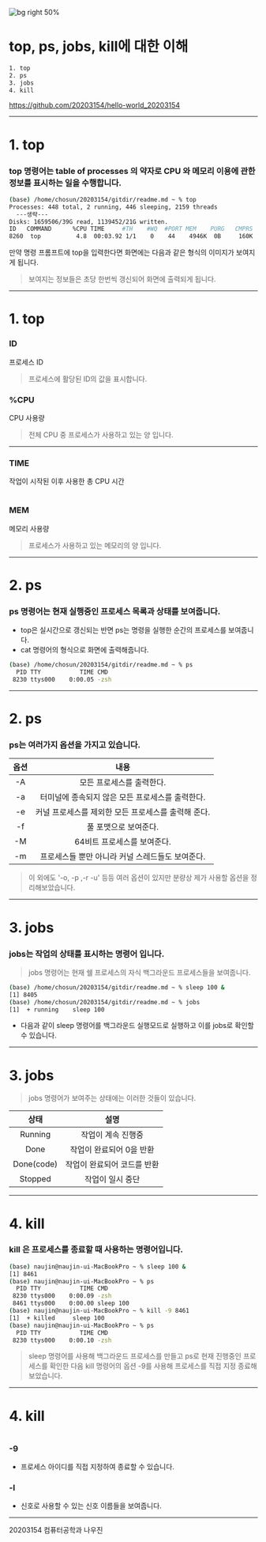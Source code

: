 

![bg right 50%](https://github.com/20203154/hello-world_20203154/assets/133829839/cdac7352-30d5-461b-9905-d0c7fcc07136)

# top, ps, jobs, kill에 대한 이해





``` bash
1. top
2. ps
3. jobs
4. kill
```
https://github.com/20203154/hello-world_20203154

---

# 1. top
### top 명령어는 table of processes 의 약자로 CPU 와 메모리 이용에 관한 정보를 표시하는 일을 수행합니다.
``` bash
(base) /home/chosun/20203154/gitdir/readme.md ~ % top
Processes: 448 total, 2 running, 446 sleeping, 2159 threads            23:44:33
  ---생략---
Disks: 1659506/39G read, 1139452/21G written.
ID   COMMAND      %CPU TIME     #TH    #WQ  #PORT MEM    PURG   CMPRS  PGRP
8260  top          4.8  00:03.92 1/1    0    44    4946K  0B     160K   8260

```

만약 명령 프롬프트에 top을 입력한다면 화면에는 다음과 같은 형식의 이미지가 보여지게 됩니다.
>보여지는 정보들은 초당 한번씩 갱신되어 화면에 출력되게 됩니다.
---
# 1. top
### ID
프로세스 ID
>프로세스에 활당된 ID의 값을 표시합니다.
####
### %CPU
CPU 사용량 
>전체 CPU 중 프로세스가 사용하고 있는 양 입니다.
---
### TIME
작업이 시작된 이후 사용한 총 CPU 시간
#

### MEM
메모리 사용량
>프로세스가 사용하고 있는 메모리의 양 입니다.
---

# 2. ps 
### ps 명령어는 현재 실행중인 프로세스 목록과 상태를 보여줍니다.
+ top은 실시간으로 갱신되는 반면 ps는 명령을 실행한 순간의 프로세스를 보여줍니다.
+ cat 명령어의 형식으로 화면에 출력해줍니다.
``` bash
(base) /home/chosun/20203154/gitdir/readme.md ~ % ps
  PID TTY           TIME CMD
 8230 ttys000    0:00.05 -zsh
```
---

# 2. ps 
### ps는 여러가지 옵션을 가지고 있습니다.
|옵션|내용|
|:--:|:--:|
|-A|모든 프로세스를 출력한다.|
|-a|터미널에 종속되지 않은 모든 프로세스를 출력한다.|
|-e|커널 프로세스를 제외한 모든 프로세스를 출력해 준다.|
|-f|풀 포맷으로 보여준다.|
|-M|64비트 프로세스를 보여준다.|
|-m|프로세스들 뿐만 아니라 커널 스레드들도 보여준다.|

>이 외에도 '-o, -p ,-r -u' 등등 여러 옵션이 있지만 분량상 제가 사용할 옵션을 정리해보았습니다.
---
# 3. jobs
### jobs는 작업의 상태를 표시하는 명령어 입니다.
>jobs 명령어는 현재 쉘 프로세스의 자식 백그라운드 프로세스들을 보여줍니다.

``` bash
(base) /home/chosun/20203154/gitdir/readme.md ~ % sleep 100 &
[1] 8405
(base) /home/chosun/20203154/gitdir/readme.md ~ % jobs
[1]  + running    sleep 100
```
+ 다음과 같이 sleep 명령어를 백그라운드 실행모드로 실행하고 이를 jobs로 확인할 수 있습니다.
---
# 3. jobs
>jobs 명령어가 보여주는 상태에는 이러한 것들이 있습니다.


|상태|설명|
|:--:|:--:|
|Running|작업이 계속 진행중|
|Done|작업이 완료되어 0을 반환|
|Done(code)|작업이 완료되어 코드를 반환|
|Stopped|작업이 일시 중단|
---
# 4. kill
### kill 은 프로세스를 종료할 때 사용하는 명령어입니다.
``` bash
(base) naujin@naujin-ui-MacBookPro ~ % sleep 100 &
[1] 8461
(base) naujin@naujin-ui-MacBookPro ~ % ps
  PID TTY           TIME CMD
 8230 ttys000    0:00.09 -zsh
 8461 ttys000    0:00.00 sleep 100
(base) naujin@naujin-ui-MacBookPro ~ % kill -9 8461
[1]  + killed     sleep 100
(base) naujin@naujin-ui-MacBookPro ~ % ps
  PID TTY           TIME CMD
 8230 ttys000    0:00.10 -zsh
```
> sleep 명령어를 사용해 백그라운드 프로세스를 만들고 ps로 현재 진행중인 프로세스를 확인한 다음 kill 명령어의 옵션 -9를 사용해 프로세스를 직접 지정 종료해 보았습니다.
---
# 4. kill
# 
### -9
+ 프로세스 아이디를 직접 지정하여 종료할 수 있습니다.
####
### -l
+ 신호로 사용할 수 있는 신호 이름들을 보여줍니다.
---
20203154 컴퓨터공학과 나우진

